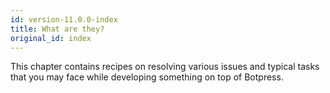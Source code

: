 ```yaml
---
id: version-11.0.0-index
title: What are they?
original_id: index
---
```


This chapter contains recipes on resolving various issues and typical tasks that you may face while developing something on top of Botpress.
